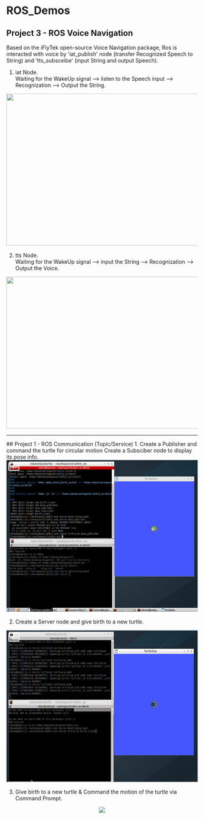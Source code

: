 # ROS_Demos

## Project 3 - ROS Voice Navigation
Based on the iFlyTek open-source Voice Navigation package, Ros is interacted with voice by 'iat_publish' node (transfer Recognized Speech to String) and 'tts_subsceibe' (input String and output Speech).

1. iat Node.<br>
   Waiting for the WakeUp signal --> listen to the Speech input --> Recognization --> Output the String.
<div align="center">
<img src="catkin_ws_voice/voice_res_gif/iat.gif" width="600" height="400">
</div>

2. tts Node.<br>
   Waiting for the WakeUp signal --> input the String --> Recognization --> Output the Voice.
<div align="center">
<img src="/blob/master/catkin_ws_voice/voice_result_gif/iat.gif" width="600" height="400">
</div>




<hr>
## Project 1 - ROS Communication (Topic/Service)
1. Create a Publisher and command the turtle for circular motion
   Create a Subsciber node to display its pose info.
<div align="center">
<img src="demo1/catkin_ws/res_gif/topic.gif" width="600" height="400">
</div>

2. Create a Server node and give birth to a new turtle.
<div align="center">
<img src="demo1/catkin_ws/res_gif/birth.gif" width="600" height="400">
</div>

3. Give birth to a new turtle & Command the motion of the turtle via Command Prompt.
<div align="center">
<img src="demo1/catkin_ws/res_gif/cmd_create.gif" width="600">
</div>
</hr>

